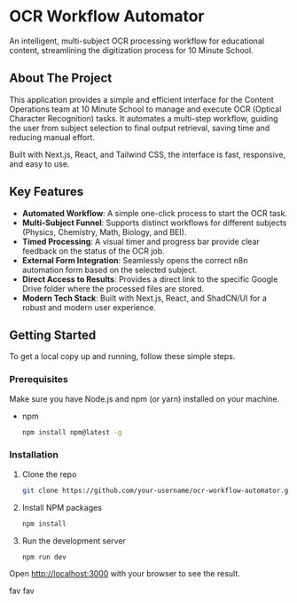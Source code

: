 # OCR Workflow Automator

An intelligent, multi-subject OCR processing workflow for educational content, streamlining the digitization process for 10 Minute School.

## About The Project

This application provides a simple and efficient interface for the Content Operations team at 10 Minute School to manage and execute OCR (Optical Character Recognition) tasks. It automates a multi-step workflow, guiding the user from subject selection to final output retrieval, saving time and reducing manual effort.

Built with Next.js, React, and Tailwind CSS, the interface is fast, responsive, and easy to use.

## Key Features

- **Automated Workflow**: A simple one-click process to start the OCR task.
- **Multi-Subject Funnel**: Supports distinct workflows for different subjects (Physics, Chemistry, Math, Biology, and BEI).
- **Timed Processing**: A visual timer and progress bar provide clear feedback on the status of the OCR job.
- **External Form Integration**: Seamlessly opens the correct n8n automation form based on the selected subject.
- **Direct Access to Results**: Provides a direct link to the specific Google Drive folder where the processed files are stored.
- **Modern Tech Stack**: Built with Next.js, React, and ShadCN/UI for a robust and modern user experience.

## Getting Started

To get a local copy up and running, follow these simple steps.

### Prerequisites

Make sure you have Node.js and npm (or yarn) installed on your machine.
* npm
  ```sh
  npm install npm@latest -g
  ```

### Installation

1. Clone the repo
   ```sh
   git clone https://github.com/your-username/ocr-workflow-automator.git
   ```
2. Install NPM packages
   ```sh
   npm install
   ```
3. Run the development server
   ```sh
   npm run dev
   ```

Open [http://localhost:3000](http://localhost:3000) with your browser to see the result.

fav fav
